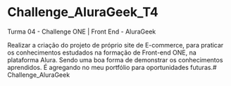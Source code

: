 # Challenge_AluraGeek_T4
Turma 04 - Challenge ONE | Front End - AluraGeek

Realizar a criação do projeto de próprio site de E-commerce, para praticar os conhecimentos estudados na formação de Front-end ONE, na plataforma Alura. Sendo uma boa forma de demonstrar os conhecimentos aprendidos. É agregando no meu portfólio para oportunidades futuras.# Challenge_AluraGeek
